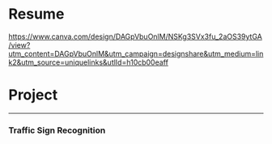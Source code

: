 # Resume

<https://www.canva.com/design/DAGpVbuOnlM/NSKg3SVx3fu_2aOS39ytGA/view?utm_content=DAGpVbuOnlM&utm_campaign=designshare&utm_medium=link2&utm_source=uniquelinks&utlId=h10cb00eaff>


# Project
___
### Traffic Sign Recognition
